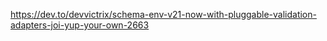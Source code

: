 https://dev.to/devvictrix/schema-env-v21-now-with-pluggable-validation-adapters-joi-yup-your-own-2663

